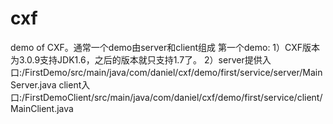 # cxf
demo of CXF。通常一个demo由server和client组成
第一个demo:
  1）CXF版本为3.0.9支持JDK1.6，之后的版本就只支持1.7了。
  2）server提供入口:/FirstDemo/src/main/java/com/daniel/cxf/demo/first/service/server/MainServer.java
     client入口:/FirstDemoClient/src/main/java/com/daniel/cxf/demo/first/service/client/MainClient.java
